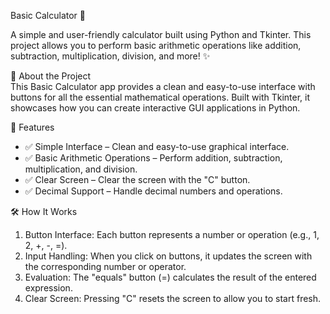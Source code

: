 Basic Calculator 🧮<br>

A simple and user-friendly calculator built using Python and Tkinter. This project allows you to perform basic arithmetic operations like addition, subtraction, multiplication, division, and more! ✨<br>

📝 About the Project<br>
This Basic Calculator app provides a clean and easy-to-use interface with buttons for all the essential mathematical operations. Built with Tkinter, it showcases how you can create interactive GUI applications in Python.<br>


🔧 Features<br>
* ✅ Simple Interface – Clean and easy-to-use graphical interface.<br>
* ✅ Basic Arithmetic Operations – Perform addition, subtraction, multiplication, and division.<br>
* ✅ Clear Screen – Clear the screen with the "C" button.<br>
* ✅ Decimal Support – Handle decimal numbers and operations.<br>

🛠️ How It Works<br>
1. Button Interface: Each button represents a number or operation (e.g., 1, 2, +, -, =).<br>
2. Input Handling: When you click on buttons, it updates the screen with the corresponding number or operator.<br>
3. Evaluation: The "equals" button (=) calculates the result of the entered expression.<br>
4. Clear Screen: Pressing "C" resets the screen to allow you to start fresh.<br>



